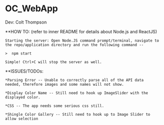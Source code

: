 # OC_WebApp

Dev: Colt Thompson

**HOW TO: (refer to inner README for details about Node.js and ReactJS)

	Starting the server: Open Node.JS command prompt/terminal, navigate to the repo/application directory and run the following command --

	>  npm start

	Simple! Ctrl+C will stop the server as well.

**ISSUES/TODOs:
	
	*Parsing Error -- Unable to correctly parse all of the API data needed, therefore images and some names will not show.

	*Display Color Name -- Still need to hook up ImageSlider with the displayed color.

	*CSS -- The app needs some serious css still.

	*Shingle Color Gallery -- Still need to hook up to Image Slider to allow selection
